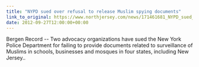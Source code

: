 ```yaml
---
title: "NYPD sued over refusal to release Muslim spying documents"
link_to_original: https://www.northjersey.com/news/171461681_NYPD_sued_over_refusal_to_release_Muslim_spying_documents_over_refusal__to_release_files.html)  
date: 2012-09-27T12:00:00+00:00
---
```

  
Bergen Record -- Two advocacy organizations have sued the New York Police Department for failing to provide documents related to surveillance of Muslims in schools, businesses and mosques in four states, including New Jersey..

